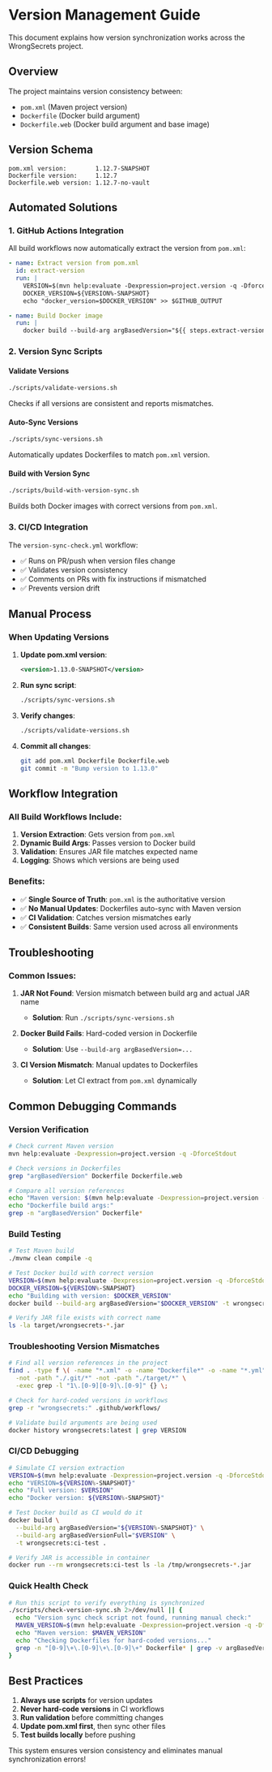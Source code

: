 # Version Management Guide

This document explains how version synchronization works across the WrongSecrets project.

## Overview

The project maintains version consistency between:
- `pom.xml` (Maven project version)
- `Dockerfile` (Docker build argument)
- `Dockerfile.web` (Docker build argument and base image)

## Version Schema

```
pom.xml version:        1.12.7-SNAPSHOT
Dockerfile version:     1.12.7
Dockerfile.web version: 1.12.7-no-vault
```

## Automated Solutions

### 1. GitHub Actions Integration

All build workflows now automatically extract the version from `pom.xml`:

```yaml
- name: Extract version from pom.xml
  id: extract-version
  run: |
    VERSION=$(mvn help:evaluate -Dexpression=project.version -q -DforceStdout)
    DOCKER_VERSION=${VERSION%-SNAPSHOT}
    echo "docker_version=$DOCKER_VERSION" >> $GITHUB_OUTPUT

- name: Build Docker image
  run: |
    docker build --build-arg argBasedVersion="${{ steps.extract-version.outputs.docker_version }}" -t image .
```

### 2. Version Sync Scripts

#### Validate Versions
```bash
./scripts/validate-versions.sh
```
Checks if all versions are consistent and reports mismatches.

#### Auto-Sync Versions
```bash
./scripts/sync-versions.sh
```
Automatically updates Dockerfiles to match `pom.xml` version.

#### Build with Version Sync
```bash
./scripts/build-with-version-sync.sh
```
Builds both Docker images with correct versions from `pom.xml`.

### 3. CI/CD Integration

The `version-sync-check.yml` workflow:
- ✅ Runs on PR/push when version files change
- ✅ Validates version consistency
- ✅ Comments on PRs with fix instructions if mismatched
- ✅ Prevents version drift

## Manual Process

### When Updating Versions

1. **Update pom.xml version**:
   ```xml
   <version>1.13.0-SNAPSHOT</version>
   ```

2. **Run sync script**:
   ```bash
   ./scripts/sync-versions.sh
   ```

3. **Verify changes**:
   ```bash
   ./scripts/validate-versions.sh
   ```

4. **Commit all changes**:
   ```bash
   git add pom.xml Dockerfile Dockerfile.web
   git commit -m "Bump version to 1.13.0"
   ```

## Workflow Integration

### All Build Workflows Include:

1. **Version Extraction**: Gets version from `pom.xml`
2. **Dynamic Build Args**: Passes version to Docker build
3. **Validation**: Ensures JAR file matches expected name
4. **Logging**: Shows which versions are being used

### Benefits:

- ✅ **Single Source of Truth**: `pom.xml` is the authoritative version
- ✅ **No Manual Updates**: Dockerfiles auto-sync with Maven version
- ✅ **CI Validation**: Catches version mismatches early
- ✅ **Consistent Builds**: Same version used across all environments

## Troubleshooting

### Common Issues:

1. **JAR Not Found**: Version mismatch between build arg and actual JAR name
   - **Solution**: Run `./scripts/sync-versions.sh`

2. **Docker Build Fails**: Hard-coded version in Dockerfile
   - **Solution**: Use `--build-arg argBasedVersion=...`

3. **CI Version Mismatch**: Manual updates to Dockerfiles
   - **Solution**: Let CI extract from `pom.xml` dynamically

## Common Debugging Commands

### Version Verification

```bash
# Check current Maven version
mvn help:evaluate -Dexpression=project.version -q -DforceStdout

# Check versions in Dockerfiles
grep "argBasedVersion" Dockerfile Dockerfile.web

# Compare all version references
echo "Maven version: $(mvn help:evaluate -Dexpression=project.version -q -DforceStdout)"
echo "Dockerfile build args:"
grep -n "argBasedVersion" Dockerfile*
```

### Build Testing

```bash
# Test Maven build
./mvnw clean compile -q

# Test Docker build with correct version
VERSION=$(mvn help:evaluate -Dexpression=project.version -q -DforceStdout)
DOCKER_VERSION=${VERSION%-SNAPSHOT}
echo "Building with version: $DOCKER_VERSION"
docker build --build-arg argBasedVersion="$DOCKER_VERSION" -t wrongsecrets:test .

# Verify JAR file exists with correct name
ls -la target/wrongsecrets-*.jar
```

### Troubleshooting Version Mismatches

```bash
# Find all version references in the project
find . -type f \( -name "*.xml" -o -name "Dockerfile*" -o -name "*.yml" -o -name "*.yaml" \) \
  -not -path "./.git/*" -not -path "./target/*" \
  -exec grep -l "1\.[0-9][0-9]\.[0-9]" {} \;

# Check for hard-coded versions in workflows
grep -r "wrongsecrets:" .github/workflows/

# Validate build arguments are being used
docker history wrongsecrets:latest | grep VERSION
```

### CI/CD Debugging

```bash
# Simulate CI version extraction
VERSION=$(mvn help:evaluate -Dexpression=project.version -q -DforceStdout)
echo "VERSION=${VERSION%-SNAPSHOT}"
echo "Full version: $VERSION"
echo "Docker version: ${VERSION%-SNAPSHOT}"

# Test Docker build as CI would do it
docker build \
  --build-arg argBasedVersion="${VERSION%-SNAPSHOT}" \
  --build-arg argBasedVersionFull="$VERSION" \
  -t wrongsecrets:ci-test .

# Verify JAR is accessible in container
docker run --rm wrongsecrets:ci-test ls -la /tmp/wrongsecrets-*.jar
```

### Quick Health Check

```bash
# Run this script to verify everything is synchronized
./scripts/check-version-sync.sh 2>/dev/null || {
  echo "Version sync check script not found, running manual check:"
  MAVEN_VERSION=$(mvn help:evaluate -Dexpression=project.version -q -DforceStdout)
  echo "Maven version: $MAVEN_VERSION"
  echo "Checking Dockerfiles for hard-coded versions..."
  grep -n "[0-9]\+\.[0-9]\+\.[0-9]\+" Dockerfile* | grep -v argBasedVersion || echo "No hard-coded versions found ✓"
}
```

## Best Practices

1. **Always use scripts** for version updates
2. **Never hard-code versions** in CI workflows
3. **Run validation** before committing changes
4. **Update pom.xml first**, then sync other files
5. **Test builds locally** before pushing

This system ensures version consistency and eliminates manual synchronization errors!
